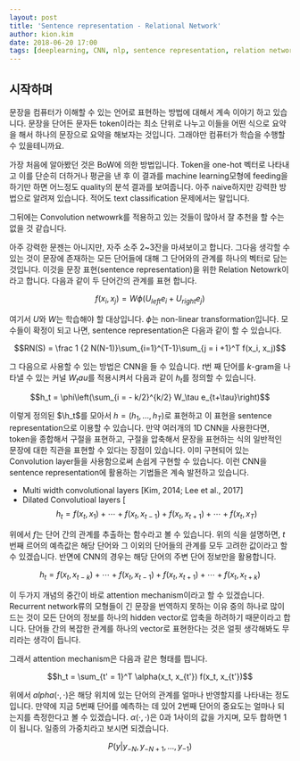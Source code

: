 ```yaml
---
layout: post
title: 'Sentence representation - Relational Network'
author: kion.kim
date: 2018-06-20 17:00
tags: [deeplearning, CNN, nlp, sentence representation, relation network, skip-gram]
---
```



## 시작하며

문장을 컴퓨터가 이해할 수 있는 언어로 표현하는 방법에 대해서 계속 이야기 하고 있습니다. 문장을 단어든 문자든 token이라는 최소 단위로 나누고 이들을 어떤 식으로 요약을 해서 하나의 문장으로 요약을 해보자는 것입니다. 그래야만 컴퓨터가 학습을 수행할 수 있을테니까요.

가장 처음에 알아봤던 것은 BoW에 의한 방법입니다. Token을 one-hot 벡터로 나타내고 이를 단순히 더하거나 평균을 낸 후 이 결과를 machine learning모형에 feeding을 하기만 하면 어느정도 quality의 분석 결과를 보여줍니다. 아주 naive하지만 강력한 방법으로 알려져 있습니다. 적어도 text classification 문제에서는 말입니다.

그뒤에는 Convolution netwowrk를 적용하고 있는 것들이 많아서 잘 추천을 할 수는 없을 것 같습니다.

아주 강력한 문젠는 아니지만, 자주 소주 2~3잔을 마셔보이고 합니다.
그다음 생각할 수 있는 것이 문장에 존재하는 모든 단어들에 대해 그 단어와의 관계를 하나의 벡터로 담는 것입니다. 이것을 문장 표현(sentence representation)을 위한 Relation Netowrk이라고 합니다.  다음과 같이  두 단어간의 관계를 표현 합니다.


$$f(x_i, x_j) = W\phi(U_{left}e_i +  U_{right}e_j )$$

여기서 $U$와 $W$는 학습해야 할 대상입니다. $\phi$는 non-linear transformation입니다. 모수들이 확정이 되고 나면, sentence representation은 다음과 같이 할 수 있습니다.

$$RN(S) = \frac 1 {2 N(N-1)}\sum_{i=1}^{T-1}\sum_{j = i +1}^T f(x_i, x_j)$$

그 다음으로 사용할 수 있는 방법은 CNN을 들 수 있습니다. $t$번 째 단어를 $k$-gram을 나타낼 수 있는 커널 $W_tau$를 적용시켜서 다음과 같이 $h_t$를 정의할 수 있습니다.

$$h_t = \phi\left(\sum_{i = - k/2}^{k/2} W_\tau e_{t+\tau}\right)$$

이렇게 정의된 $\h_t$를 모아서 $h = (h_1, \ldots, h_T)$로 표현하고 이 표현을 sentence representation으로 이용할 수 있습니다. 만약 여러개의 1D CNN을 사용한다면, token을 종합해서 구절을 표현하고, 구절을 압축해서 문장을 표현하는 식의 일반적인 문장에 대한 직관을 표현할 수 있다는 장점이 있습니다. 이미 구현되어 있는 Convolution layer들을 사용함으로써 손쉽게 구현할 수 있습니다. 이런 CNN을 sentence representation에 활용하는 기법들은 계속 발전하고 있습니다.

* Multi width convolutional layers [Kim, 2014; Lee et al., 2017]
* Dilated Convolutioal layers [
$$ h_t = f(x_t, x_1) + \cdots + f(x_t, x_{t-1})  + f(x_t, x_{t+1}) + \cdots + f(x_t, x_T)$$

위에서 $f$는 단어 간의 관계를 추출하는 함수라고 볼 수 있습니다. 위의 식을 설명하면, $t$ 번째 르어의 예측값은 해당 단어와 그 이외의 단어들의 관계를 모두 고려한 값이라고 할 수 있겠습니다. 반면에 CNN의 경우는 해당 단어의 주변 단어 정보만을 활용합니다.

$$ h_t = f(x_t, x_{t-k}) + \cdots + f(x_t, x_{t-1})  + f(x_t, x_{t+1}) + \cdots + f(x_t, x_{t+ k})$$

이 두가지 개념의 중간이 바로 attention mechanism이라고 할 수 있겠습니다. Recurrent network류의 모형들이 긴 문장을 번역하지 못하는 이유 중의 하나로 많이 드는 것이 모든 단어의 정보를 하나의 hidden vector로 압축을 하려하기 때문이라고 합니다. 단어들 간의 복잡한 관계를 하나의 vector로 표현한다는 것은 얼핏 생각해봐도 무리라는 생각이 듭니다.

그래서 attention mechanism은 다음과 같은 형태를 띕니다.


$$h_t = \sum_{t' = 1}^T \alpha(x_t, x_{t'}) f(x_t, x_{t'})$$

위에서 $alpha(\cdot,\cdot)$은 해당 위치에 있는 단어의 관계를 얼마나 반영할지를 나타내는 정도입니다. 만약에 지금 5번째 단어를 예측하는 데 있어 2번째 단어의 중요도는 얼마나 되는지를 측정한다고 볼 수 있겠습니다. $\alpha(\cdot, \cdot)$은 0과 1사이의 값을 가지며, 모두 합하면 1이 됩니다. 일종의 가중치라고 보시면 되겠습니다.



$$P(y| y_{-N}, y_{-N + 1}, \ldots, y_{-1})$$
